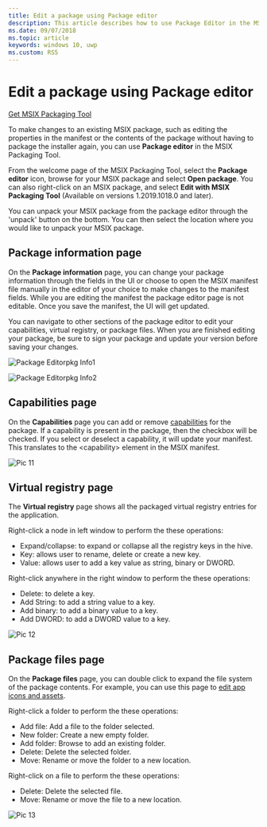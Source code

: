 ```yaml
---
title: Edit a package using Package editor
description: This article describes how to use Package Editor in the MSIX Package Tool to edit package information such as the properties in the manifest.
ms.date: 09/07/2018
ms.topic: article
keywords: windows 10, uwp
ms.custom: RS5
---
```


# Edit a package using Package editor

<div class="nextstepaction"><p><a class="x-hidden-focus" href="https://www.microsoft.com/p/msix-packaging-tool/9n5lw3jbcxkf" data-linktype="external">Get MSIX Packaging Tool</a></p></div>

To make changes to an existing MSIX package, such as editing the properties in the manifest or the contents of the package without having to package the installer again, you can use **Package editor** in the MSIX Packaging Tool.

From the welcome page of the MSIX Packaging Tool, select the **Package editor** icon, browse for your MSIX package and select **Open package**. You can also right-click on an MSIX package, and select **Edit with MSIX Packaging Tool** (Available on versions 1.2019.1018.0 and later).

You can unpack your MSIX package from the package editor through the 'unpack' button on the bottom. You can then select the location where you would like to unpack your MSIX package. 

## Package information page

On the **Package information** page, you can change your package information through the fields in the UI or choose to open the MSIX manifest file manually in the editor of your choice to make changes to the manifest fields. While you are editing the manifest the package editor page is not editable. Once you save the manifest, the UI will get updated.

You can navigate to other sections of the package editor to edit your capabilities, virtual registry, or package files. When you are finished editing your package, be sure to sign your package and update your version before saving your changes.

![Package Editorpkg Info1](images/PackageEditorPkgInfo1.png)

![Package Editorpkg Info2](images/PackageEditorPkgInfo2.png)

## Capabilities page

On the **Capabilities** page you can add or remove [capabilities](/uwp/schemas/appxpackage/uapmanifestschema/element-capability) for the package. If a capability is present in the package, then the checkbox will be checked. If you select or deselect a capability, it will update your manifest. This translates to the \<capability\> element in the MSIX manifest.

![Pic 11](images/pic11.png)

## Virtual registry page

The **Virtual registry** page shows all the packaged virtual registry entries for the application.

Right-click a node in left window to perform the these operations:

- Expand/collapse: to expand or collapse all the registry keys in the hive.
- Key: allows user to rename, delete or create a new key.
- Value: allows user to add a key value as string, binary or DWORD.

Right-click anywhere in the right window to perform the these operations:

- Delete: to delete a key.
- Add String: to add a string value to a key.
- Add binary: to add a binary value to a key.
- Add DWORD: to add a DWORD value to a key.

![Pic 12](images/pic12.png)

## Package files page

On the **Package files** page, you can double click to expand the file system of the package contents. For example, you can use this page to [edit app icons and assets](edit-icons-and-assets.md).

Right-click a folder to perform the these operations:

- Add file: Add a file to the folder selected.
- New folder: Create a new empty folder.
- Add folder: Browse to add an existing folder.
- Delete: Delete the selected folder.
- Move: Rename or move the folder to a new location.

Right-click on a file to perform the these operations:

- Delete: Delete the selected file.
- Move: Rename or move the file to a new location.

![Pic 13](images/pic13.png)
